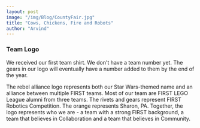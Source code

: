 ```yaml
---
layout: post
image: "/img/Blog/CountyFair.jpg"
title: "Cows, Chickens, Fire and Robots"
author: "Arvind"
---
```


### Team Logo

We received our first team shirt. We don't have a team number yet. The gears in our logo will eventually have a number added to them by the end of the year.

The rebel alliance logo represents both our Star Wars-themed name and an alliance between multiple FIRST teams. Most of our team are FIRST LEGO League alumni from three teams. The rivets and gears represent FIRST Robotics Competition. The orange represents Sharon, PA.  Together, the logo represents who we are - a team with a strong FIRST background, a team that believes in Collaboration and a team that believes in Community.
